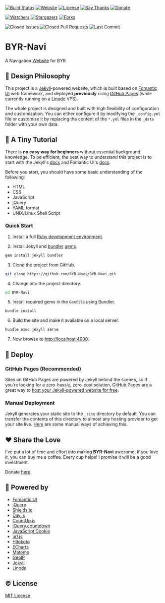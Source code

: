 [![Build Status](https://travis-ci.org/BYR-Navi/BYR-Navi.svg)][travis-ci]
[![Website](https://img.shields.io/website-up-down-green-red/https/byr-navi.com.svg)][website]
[![License](https://img.shields.io/github/license/BYR-Navi/BYR-Navi.svg)][license]
[![Say Thanks](https://img.shields.io/badge/Say-Thanks!-1EAEDB.svg)][saythanks]
[![Donate](https://img.shields.io/badge/Donate-Coffee-A5673F.svg)][donate]

[![Watchers](https://img.shields.io/github/watchers/BYR-Navi/BYR-Navi.svg?style=social&label=Watch)][watch]
[![Stargazers](https://img.shields.io/github/stars/BYR-Navi/BYR-Navi.svg?style=social&label=Star)][star]
[![Forks](https://img.shields.io/github/forks/BYR-Navi/BYR-Navi.svg?style=social&label=Fork)][fork]

[![Closed Issues](https://img.shields.io/github/issues-closed/BYR-Navi/BYR-Navi.svg)][issue]
[![Closed Pull Requests](https://img.shields.io/github/issues-pr-closed/BYR-Navi/BYR-Navi.svg)][pull]
[![Last Commit](https://img.shields.io/github/last-commit/Y-Lab/Y-Player.svg)][commit]


# BYR-Navi
A Navigation [Website][website] for BYR

## :triangular_ruler: Design Philosophy
This project is a [Jekyll][jekyll]-powered website, which is built based on [Fomantic UI][fomantic] web framework, and deployed **previously** using [GitHub Pages][github-pages] (while currently running on a [Linode][linode] VPS).

The whole project is designed and built with high flexibility of configuration and customization.
You can either configure it by modifying the `_config.yml` file or customize it by replacing the content of the `*.yml` files in the `_data` folder with your own data.

## :memo: A Tiny Tutorial
There is **no easy way for beginners** without essential background knowledge.
To be efficient, the best way to understand this project is to start with the Jekyll's [docs][jekyll-doc] and Fomantic UI's [docs][fomantic-doc].

Before you start, you should have some basic understanding of the following:

- HTML
- CSS
- JavaScript
- jQuery
- YAML format
- UNIX/Linux Shell Script

### Quick Start

1. Install a full [Ruby development environment][jekyll-installation].

2. Install Jekyll and [bundler][jekyll-ruby-101-bundler] [gems][jekyll-ruby-101-gems].

```sh
gem install jekyll bundler
```

3. Clone the project from GitHub.

```sh
git clone https://github.com/BYR-Navi/BYR-Navi.git
```

4. Change into the project directory.

```sh
cd BYR-Navi
```

5. Install required gems in the `Gemfile` using Bundler.

```sh
bundle install
```

6. Build the site and make it available on a local server.

```sh
bundle exec jekyll serve
```

7. Now browse to [http://localhost:4000][localhost-4000].

## :construction: Deploy

### GitHub Pages (Recommended)
Sites on GitHub Pages are powered by Jekyll behind the scenes, so if you're looking for a zero-hassle, zero-cost solution, GitHub Pages are a great way to [host your Jekyll-powered website for free][jekyll-gihub-pages].

### Manual Deployment
Jekyll generates your static site to the `_site` directory by default. You can transfer the contents of this directory to almost any hosting provider to get your site live. [Here][jekyll-manual-deployment] are some manual ways of achieving this.

## :hearts: Share the Love
I've put a lot of time and effort into making **BYR-Navi** awesome.
If you love it, you can buy me a coffee.
Every cup helps!
I promise it will be a good investment.

Donate [here][donate].

## :rocket: Powered by
- [Fomantic UI][fomantic]
- [jQuery][jquery]
- [Shields.io][shields]
- [Day.js][day]
- [CountUp.js][countup]
- [jQuery.countdown][countdown]
- [JavaScript Cookie][js-cookie]
- [url.js][js-url]
- [Hitokoto][hitokoto]
- [ECharts][echarts]
- [Matomo][matomo]
- [GeoIP][geoip]
- [Jekyll][jekyll]
- [Linode][linode]

## :copyright: License
[MIT License][license]

[travis-ci]: https://travis-ci.org/BYR-Navi/BYR-Navi "Travis CI"
[website]: https://byr-navi.com/ "Website"
[license]: https://github.com/BYR-Navi/BYR-Navi/blob/master/LICENSE "License"
[saythanks]: https://saythanks.io/to/iROCKBUNNY "Say Thanks"
[donate]: https://byr-navi.com/donate/ "Donate"
[watch]: https://github.com/BYR-Navi/BYR-Navi/watchers "Watchers"
[star]: https://github.com/BYR-Navi/BYR-Navi/stargazers "Stargazers"
[fork]: https://github.com/BYR-Navi/BYR-Navi/network "Forks"
[issue]: https://github.com/BYR-Navi/BYR-Navi/issues "Issues"
[pull]: https://github.com/BYR-Navi/BYR-Navi/pulls "Pull Requests"
[commit]: https://github.com/Y-Lab/Y-Player/commits/master "Last Commit"

[fomantic]: https://fomantic-ui.com/ "Fomantic UI"
[fomantic-doc]: https://fomantic-ui.com/introduction/getting-started.html "Fomantic UI Docs"
[jquery]: https://jquery.com/ "jQuery"
[shields]: https://shields.io/ "Shields.io"
[day]: https://github.com/iamkun/dayjs "Day.js"
[countup]: https://inorganik.github.io/countUp.js/ "CountUp.js"
[countdown]: https://hilios.github.io/jQuery.countdown/ "The Final Countdown plugin for jQuery"
[js-cookie]: https://github.com/js-cookie/js-cookie "JavaScript Cookie"
[js-url]: https://github.com/websanova/js-url "url.js"
[hitokoto]: https://hitokoto.cn/api "Hitokoto"
[echarts]: http://echarts.baidu.com/ "ECharts"
[matomo]: https://matomo.org/ "Matomo"
[geoip]: https://www.maxmind.com/ "GeoIP"
[jekyll]: https://jekyllrb.com/ "Jekyll"
[jekyll-doc]: https://jekyllrb.com/docs/home/ "Jekyll Docs"
[jekyll-installation]: https://jekyllrb.com/docs/installation/ "Jekyll Installation"
[jekyll-gihub-pages]: https://jekyllrb.com/docs/github-pages/ "Jekyll GitHub Pages"
[jekyll-manual-deployment]: https://jekyllrb.com/docs/deployment/manual/ "Jekyll Manual Deployment"
[jekyll-ruby-101-gems]: https://jekyllrb.com/docs/ruby-101/#gems "Jekyll Ruby 101 Gems"
[jekyll-ruby-101-bundler]: https://jekyllrb.com/docs/ruby-101/#bundler "Jekyll Ruby 101 Bundler"
[localhost-4000]: http://localhost:4000 "Local Host (Port: 4000)"
[github-pages]: https://pages.github.com/ "GitHub Pages"
[linode]: https://www.linode.com/ "Linode"
